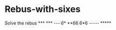 # Rebus-with-sixes

Solve the rebus
       ***
       ***
       ---
      *6**
     **66
     6*6
     -----
     *****
